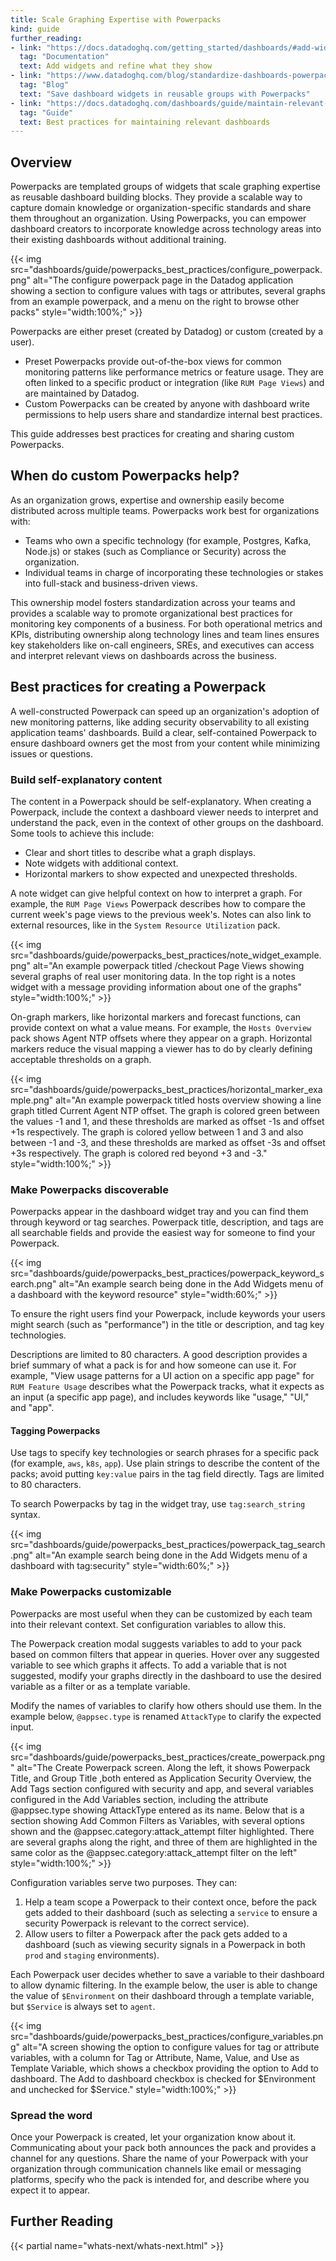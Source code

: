 ```yaml
---
title: Scale Graphing Expertise with Powerpacks
kind: guide
further_reading:
- link: "https://docs.datadoghq.com/getting_started/dashboards/#add-widgets-and-refine-what-they-show"
  tag: "Documentation"
  text: Add widgets and refine what they show
- link: "https://www.datadoghq.com/blog/standardize-dashboards-powerpacks-datadog/"
  tag: "Blog"
  text: "Save dashboard widgets in reusable groups with Powerpacks"
- link: "https://docs.datadoghq.com/dashboards/guide/maintain-relevant-dashboards/"
  tag: "Guide"
  text: Best practices for maintaining relevant dashboards
---
```


## Overview

Powerpacks are templated groups of widgets that scale graphing expertise as reusable dashboard building blocks. They provide a scalable way to capture domain knowledge or organization-specific standards and share them throughout an organization. Using Powerpacks, you can empower dashboard creators to incorporate knowledge across technology areas into their existing dashboards without additional training.

{{< img src="dashboards/guide/powerpacks_best_practices/configure_powerpack.png" alt="The configure powerpack page in the Datadog application showing a section to configure values with tags or attributes, several graphs from an example powerpack, and a menu on the right to browse other packs" style="width:100%;" >}}

Powerpacks are either preset (created by Datadog) or custom (created by a user).

- Preset Powerpacks provide out-of-the-box views for common monitoring patterns like performance metrics or feature usage. They are often linked to a specific product or integration (like `RUM Page Views`) and are maintained by Datadog.
- Custom Powerpacks can be created by anyone with dashboard write permissions to help users share and standardize internal best practices.
 
This guide addresses best practices for creating and sharing custom Powerpacks.

## When do custom Powerpacks help?

As an organization grows, expertise and ownership easily become distributed across multiple teams. Powerpacks work best for organizations with:

- Teams who own a specific technology (for example, Postgres, Kafka, Node.js) or stakes (such as Compliance or Security) across the organization.
- Individual teams in charge of incorporating these technologies or stakes into full-stack and business-driven views.

This ownership model fosters standardization across your teams and provides a scalable way to promote organizational best practices for monitoring key components of a business. For both operational metrics and KPIs, distributing ownership along technology lines and team lines ensures key stakeholders like on-call engineers, SREs, and executives can access and interpret relevant views on dashboards across the business.

## Best practices for creating a Powerpack

A well-constructed Powerpack can speed up an organization's adoption of new monitoring patterns, like adding security observability to all existing application teams' dashboards. Build a clear, self-contained Powerpack to ensure dashboard owners get the most from your content while minimizing issues or questions. 

### Build self-explanatory content

The content in a Powerpack should be self-explanatory. When creating a Powerpack, include the context a dashboard viewer needs to interpret and understand the pack, even in the context of other groups on the dashboard. Some tools to achieve this include:

- Clear and short titles to describe what a graph displays.
- Note widgets with additional context.
- Horizontal markers to show expected and unexpected thresholds.

A note widget can give helpful context on how to interpret a graph. For example, the `RUM Page Views` Powerpack describes how to compare the current week's page views to the previous week's. Notes can also link to external resources, like in the `System Resource Utilization` pack.

{{< img src="dashboards/guide/powerpacks_best_practices/note_widget_example.png" alt="An example powerpack titled /checkout Page Views showing several graphs of real user monitoring data. In the top right is a notes widget with a message providing information about one of the graphs" style="width:100%;" >}}

On-graph markers, like horizontal markers and forecast functions, can provide context on what a value means. For example, the `Hosts Overview` pack shows Agent NTP offsets where they appear on a graph. Horizontal markers reduce the visual mapping a viewer has to do by clearly defining acceptable thresholds on a graph.

{{< img src="dashboards/guide/powerpacks_best_practices/horizontal_marker_example.png" alt="An example powerpack titled hosts overview showing a line graph titled Current Agent NTP offset. The graph is colored green between the values -1 and 1, and these thresholds are marked as offset -1s and offset +1s respectively. The graph is colored yellow between 1 and 3 and also between -1 and -3, and these thresholds are marked as offset -3s and offset +3s respectively. The graph is colored red beyond +3 and -3." style="width:100%;" >}}

### Make Powerpacks discoverable

Powerpacks appear in the dashboard widget tray and you can find them through keyword or tag searches. Powerpack title, description, and tags are all searchable fields and provide the easiest way for someone to find your Powerpack.

{{< img src="dashboards/guide/powerpacks_best_practices/powerpack_keyword_search.png" alt="An example search being done in the Add Widgets menu of a dashboard with the keyword resource" style="width:60%;" >}}

To ensure the right users find your Powerpack, include keywords your users might search (such as "performance") in the title or description, and tag key technologies.

Descriptions are limited to 80 characters. A good description provides a brief summary of what a pack is for and how someone can use it. For example, "View usage patterns for a UI action on a specific app page" for `RUM Feature Usage` describes what the Powerpack tracks, what it expects as an input (a specific app page), and includes keywords like "usage," "UI," and "app".

#### Tagging Powerpacks

Use tags to specify key technologies or search phrases for a specific pack (for example, `aws`, `k8s`, `app`). Use plain strings to describe the content of the packs; avoid putting `key:value` pairs in the tag field directly. Tags are limited to 80 characters.

To search Powerpacks by tag in the widget tray, use `tag:search_string` syntax. 

{{< img src="dashboards/guide/powerpacks_best_practices/powerpack_tag_search.png" alt="An example search being done in the Add Widgets menu of a dashboard with tag:security" style="width:60%;" >}}

### Make Powerpacks customizable

Powerpacks are most useful when they can be customized by each team into their relevant context. Set configuration variables to allow this.

The Powerpack creation modal suggests variables to add to your pack based on common filters that appear in queries. Hover over any suggested variable to see which graphs it affects. To add a variable that is not suggested, modify your graphs directly in the dashboard to use the desired variable as a filter or as a template variable.

Modify the names of variables to clarify how others should use them. In the example below, `@appsec.type` is renamed `AttackType` to clarify the expected input. 

{{< img src="dashboards/guide/powerpacks_best_practices/create_powerpack.png" alt="The Create Powerpack screen. Along the left, it shows Powerpack Title, and Group Title ,both entered as Application Security Overview, the Add Tags section configured with security and app, and several variables configured in the Add Variables section, including the attribute @appsec.type showing AttackType entered as its name. Below that is a section showing Add Common Filters as Variables, with several options shown and the @appsec.category:attack_attempt filter highlighted. There are several graphs along the right, and three of them are highlighted in the same color as the @appsec.category:attack_attempt filter on the left" style="width:100%;" >}}

Configuration variables serve two purposes. They can:
1. Help a team scope a Powerpack to their context once, before the pack gets added to their dashboard (such as selecting a `service` to ensure a security Powerpack is relevant to the correct service).
2. Allow users to filter a Powerpack after the pack gets added to a dashboard (such as viewing security signals in a Powerpack in both `prod` and `staging` environments).

Each Powerpack user decides whether to save a variable to their dashboard to allow dynamic filtering. In the example below, the user is able to change the value of `$Environment` on their dashboard through a template variable, but `$Service` is always set to `agent`.

{{< img src="dashboards/guide/powerpacks_best_practices/configure_variables.png" alt="A screen showing the option to configure values for tag or attribute variables, with a column for Tag or Attribute, Name, Value, and Use as Template Variable, which shows a checkbox providing the option to Add to dashboard. The Add to dashboard checkbox is checked for $Environment and unchecked for $Service." style="width:100%;" >}}

### Spread the word

Once your Powerpack is created, let your organization know about it. Communicating about your pack both announces the pack and provides a channel for any questions. Share the name of your Powerpack with your organization through communication channels like email or messaging platforms, specify who the pack is intended for, and describe where you expect it to appear. 

## Further Reading

{{< partial name="whats-next/whats-next.html" >}}
